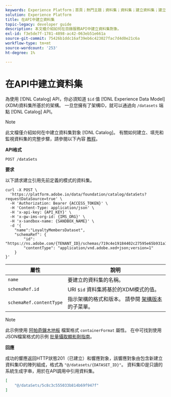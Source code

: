 ```yaml
---
keywords: Experience Platform；首頁；熱門主題；資料集；資料集；建立資料集；建立資料集；啟用資料集
solution: Experience Platform
title: 在API中建立資料集
topic-legacy: developer guide
description: 本文檔介紹如何在目錄服務API中建立資料集對象。
exl-id: f3e5de7f-1781-4898-ac42-063eb51e661a
source-git-commit: 75426b1ddc16af39eb6c423027fac7d4d0e21c6a
workflow-type: tm+mt
source-wordcount: '253'
ht-degree: 1%

---
```


# 在API中建立資料集

為使用 [!DNL Catalog] API，你必須知道 `$id` 值 [!DNL Experience Data Model] (XDM)資料集所基於的架構。 一旦您擁有了架構ID，就可以通過向 `/datasets` 端點 [!DNL Catalog] API。

>[!NOTE]
>
>此文檔僅介紹如何在中建立資料集對象 [!DNL Catalog]。 有關如何建立、填充和監視資料集的完整步驟，請參閱以下內容 [教程](../datasets/create.md)。

**API格式**

```HTTP
POST /dataSets
```

**要求**

以下請求建立引用先前定義的模式的資料集。

```SHELL
curl -X POST \
  'https://platform.adobe.io/data/foundation/catalog/dataSets?requestDataSource=true' \
  -H 'Authorization: Bearer {ACCESS_TOKEN}' \
  -H 'Content-Type: application/json' \
  -H 'x-api-key: {API_KEY}' \
  -H 'x-gw-ims-org-id: {IMS_ORG}' \
  -H 'x-sandbox-name: {SANDBOX_NAME}' \
  -d '{
    "name":"LoyaltyMembersDataset",
    "schemaRef": {
        "id": "https://ns.adobe.com/{TENANT_ID}/schemas/719c4e19184402c27595e65b931a142b",
        "contentType": "application/vnd.adobe.xed+json;version=1"
    }
}'
```

| 屬性 | 說明 |
| --- | --- |
| `name` | 要建立的資料集的名稱。 |
| `schemaRef.id` | URI `$id` 資料集將基於的XDM模式的值。 |
| `schemaRef.contentType` | 指示架構的格式和版本。 請參閱 [架構版本](../../xdm/api/getting-started.md#versioning) 的子菜單。 |

>[!NOTE]
>
>此示例使用 [阿帕奇鑲木地板](https://parquet.apache.org/docs/) 檔案格式 `containerFormat` 屬性。 在中可找到使用JSON檔案格式的示例 [批量攝取顯影劑指南](../../ingestion/batch-ingestion/api-overview.md)。

**回應**

成功的響應返回HTTP狀態201（已建立）和響應對象，該響應對象由包含新建立資料集ID的陣列組成，格式為 `"@/datasets/{DATASET_ID}"`。 資料集ID是只讀的系統生成字串，用於在API調用中引用資料集。

```JSON
[
    "@/dataSets/5c8c3c555033b814b69f947f"
]
```
